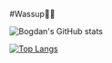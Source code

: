 #Wassup🙋‍♂️

![Bogdan's GitHub stats](https://github-readme-stats.vercel.app/api?username=BogdanDirtyDwarf&show_icons=true)

[![Top Langs](https://github-readme-stats.vercel.app/api/top-langs/?username=BogdanDirtyDwarf&layout=compact)](https://github.com/BogdanDirtyDwarf/) 

